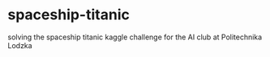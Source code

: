 # spaceship-titanic
solving the spaceship titanic kaggle challenge for the AI club at Politechnika Lodzka
